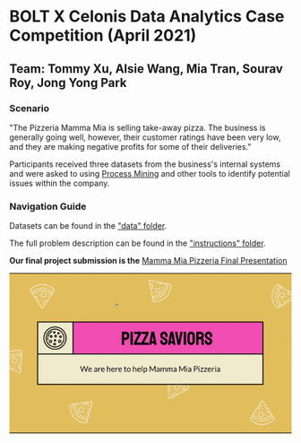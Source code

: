 # BOLT X Celonis Data Analytics Case Competition (April 2021)
## Team: Tommy Xu, Alsie Wang, Mia Tran, Sourav Roy, Jong Yong Park

### Scenario
"The Pizzeria Mamma Mia is selling take-away pizza. The business is generally going well, 
however, their customer ratings have been very low, and they are making negative profits 
for some of their deliveries."

Participants received three datasets from the business's internal 
systems and were asked to using [Process Mining](https://www.celonis.com/process-mining/what-is-process-mining/) 
and other tools to identify potential issues within the company. 

### Navigation Guide
Datasets can be found in the ["data" folder](/data). 

The full problem description can be found in the 
["instructions" folder](/instructions).

**Our final project submission is the** 
[Mamma Mia Pizzeria Final Presentation](https://github.com/tommysteryy/mama-mia-pizza/blob/main/Mamma%20Mia%20Pizzeria%20Final%20Presentation.pdf)

![image](display-presentation%20gif.gif)

